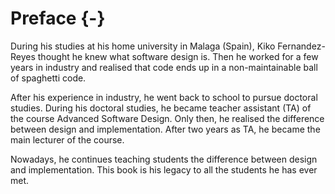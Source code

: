 # Preface {-}


<p class="para"><span class="dropcaps">D</span>uring his studies at his home
university in Malaga (Spain), Kiko Fernandez-Reyes thought he knew what software
design is. Then he worked for a few years in industry and realised that code ends
up in a non-maintainable ball of spaghetti code.</p>

After his experience in industry, he went back to school to pursue doctoral studies.
During his doctoral studies, he became teacher assistant (TA) of the course Advanced
Software Design. Only then, he realised the difference between design and implementation.
After two years as TA, he became the main lecturer of the course.

Nowadays, he continues teaching students the difference between design and
implementation. This book is his legacy to all the students he has ever met.
